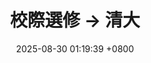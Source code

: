 ---
layout: post
title:  "校際選修 -> 清大"
date:   2025-08-30 01:19:39 +0800
categories: jekyll update
---